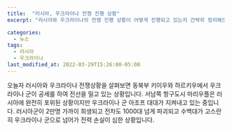 ```yaml
---
title:  "러시아, 우크라이나 전쟁 진행 상황"
excerpt: "러시아와 우크라이나의 전쟁 진행 상황이 어떻게 진행되고 있는지 간략히 정리해드리려고 합니다."

categories:
  - 뉴스
tags:
  - 러시아
  - 우크라이나
last_modified_at: 2022-03-29T15:26:00-05:00
---
```


오늘자 러시아와 우크라이나 전쟁상황을 살펴보면 동북부 키이우와 하르키우에서 우크라이나 군이 공세를 하여 전선을 밀고 있는 상황입니다. 서남쪽 항구도시 마리우플은 러시아에 완전히 포위된 상황이지만 우크라이나 군 아조프 대대가 지켜내고 있는 중입니다. 러시아군이 2만명 가까이 희생되고 전차도 1000대 넘게 파괴되고 수백대가 고스란히 우크라이나 군으로 넘어가 전력 손실이 심한 상황입니다.
